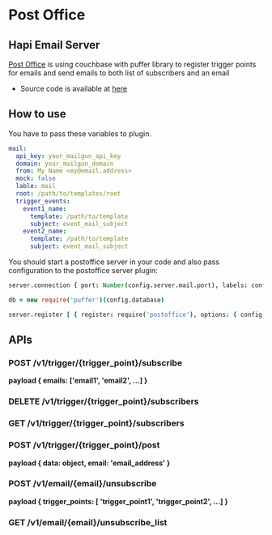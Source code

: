 # Post Office
## Hapi Email Server

[Post Office](https://www.npmjs.com/package/postoffice) is using couchbase with puffer library to register trigger points for emails and send emails to both list of subscribers and an email

* Source code is available at [here](https://github.com/rgmax/postoffice)

## How to use

You have to pass these variables to plugin.

```yaml
mail:
  api_key: your_mailgun_api_key
  domain: your_mailgun_domain
  from: My Name <my@email.address>
  mock: false
  lable: mail
  root: /path/to/templates/root
  trigger_events:
    event1_name:
      template: /path/to/template
      subject: event_mail_subject
    event2_name:
      template: /path/to/template
      subject: event_mail_subject
```

You should start a postoffice server in your code and also pass configuration to the postoffice server plugin:
```coffee
server.connection { port: Number(config.server.mail.port), labels: config.server.mail.label }

db = new require('puffer')(config.database)

server.register [ { register: require('postoffice'), options: { config: config.server.mail, database: db, url: config.url, scheme: config.scheme } } ], (err) -> throw err if err
```

## APIs
### POST /v1/trigger/{trigger_point}/subscribe
**payload { emails: ['email1', 'email2', ...] }**

### DELETE /v1/trigger/{trigger_point}/subscribers

### GET /v1/trigger/{trigger_point}/subscribers

### POST /v1/trigger/{trigger_point}/post
**payload { data: object, email: 'email_address' }**

### POST /v1/email/{email}/unsubscribe
**payload { trigger_points: [ 'trigger_point1', 'trigger_point2', ...] }**

### GET /v1/email/{email}/unsubscribe_list
